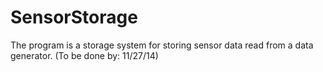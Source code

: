 SensorStorage
=============

The program is a storage system for storing sensor data read from a data generator.
(To be done by: 11/27/14)
